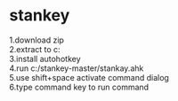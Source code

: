 # stankey
1.download zip  
2.extract to c:  
3.install autohotkey  
4.run c:/stankey-master/stankay.ahk  
5.use shift+space activate command dialog  
6.type command key to run command  
